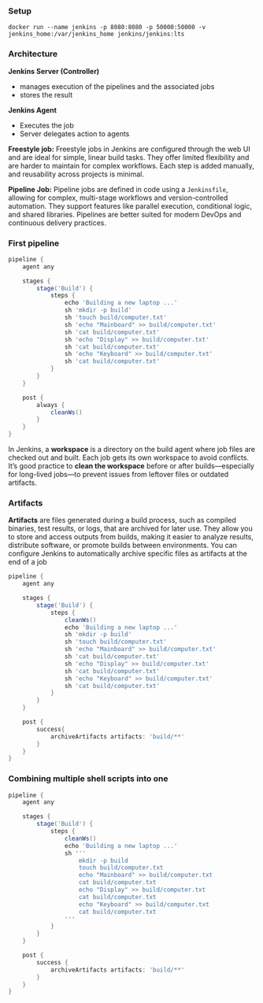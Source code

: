 ### Setup

```
docker run --name jenkins -p 8080:8080 -p 50000:50000 -v jenkins_home:/var/jenkins_home jenkins/jenkins:lts
```

### Architecture

**Jenkins Server (Controller)**
- manages execution of the pipelines and the associated jobs
- stores the result

**Jenkins Agent**
- Executes the job
- Server delegates action to agents

**Freestyle job:**
Freestyle jobs in Jenkins are configured through the web UI and are ideal for simple, linear build tasks. They offer limited flexibility and are harder to maintain for complex workflows. Each step is added manually, and reusability across projects is minimal.

**Pipeline Job:**
Pipeline jobs are defined in code using a `Jenkinsfile`, allowing for complex, multi-stage workflows and version-controlled automation. They support features like parallel execution, conditional logic, and shared libraries. Pipelines are better suited for modern DevOps and continuous delivery practices.
### First pipeline

```groovy
pipeline {
    agent any

    stages {
        stage('Build') {
            steps {
                echo 'Building a new laptop ...'
                sh 'mkdir -p build'
                sh 'touch build/computer.txt'
                sh 'echo "Mainboard" >> build/computer.txt'
                sh 'cat build/computer.txt'
                sh 'echo "Display" >> build/computer.txt'
                sh 'cat build/computer.txt'
                sh 'echo "Keyboard" >> build/computer.txt'
                sh 'cat build/computer.txt'
            }
        }
    }

    post {
        always {
            cleanWs()
        }
    }
}
```

In Jenkins, a **workspace** is a directory on the build agent where job files are checked out and built. Each job gets its own workspace to avoid conflicts. It’s good practice to **clean the workspace** before or after builds—especially for long-lived jobs—to prevent issues from leftover files or outdated artifacts.

### Artifacts
**Artifacts** are files generated during a build process, such as compiled binaries, test results, or logs, that are archived for later use. They allow you to store and access outputs from builds, making it easier to analyze results, distribute software, or promote builds between environments. You can configure Jenkins to automatically archive specific files as artifacts at the end of a job

```groovy
pipeline {
    agent any

    stages {
        stage('Build') {
            steps {
                cleanWs()
                echo 'Building a new laptop ...'
                sh 'mkdir -p build'
                sh 'touch build/computer.txt'
                sh 'echo "Mainboard" >> build/computer.txt'
                sh 'cat build/computer.txt'
                sh 'echo "Display" >> build/computer.txt'
                sh 'cat build/computer.txt'
                sh 'echo "Keyboard" >> build/computer.txt'
                sh 'cat build/computer.txt'
            }
        }
    }

    post {
        success{
            archiveArtifacts artifacts: 'build/**'
        }
    }
}
```

### Combining multiple shell scripts into one

```groovy
pipeline {
    agent any

    stages {
        stage('Build') {
            steps {
                cleanWs()
                echo 'Building a new laptop ...'
                sh '''
                    mkdir -p build
                    touch build/computer.txt
                    echo "Mainboard" >> build/computer.txt
                    cat build/computer.txt
                    echo "Display" >> build/computer.txt
                    cat build/computer.txt
                    echo "Keyboard" >> build/computer.txt
                    cat build/computer.txt
                '''
            }
        }
    }

    post {
        success {
            archiveArtifacts artifacts: 'build/**'
        }
    }
}
```